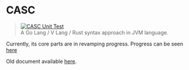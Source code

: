 # CASC
> [![CASC Unit Test](https://github.com/CASC-Lang/CASC/actions/workflows/unit_test.yml/badge.svg)](https://github.com/CASC-Lang/CASC/actions/workflows/unit_test.yml) \
> A Go Lang / V Lang / Rust syntax approach in JVM language.

Currently, its core parts are in revamping progress.
Progress can be seen [here](https://github.com/CASC-Lang/CASC/tree/revamp/TODO.md)

Old document available [here](https://github.com/CASC-Lang/CASC-doc).